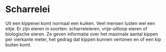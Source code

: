 # Scharrelei

Uit een kippenei komt normaal een kuiken. Veel mensen lusten wel een eitje. Er
zijn eieren in soorten: scharreleieren, vrije-uitloop eieren of biologische
eieren. Ze geven informatie over het maximale aantal kippen per vierkante meter,
het gedrag dat kippen kunnen vertonen en of een kip buiten komt.
